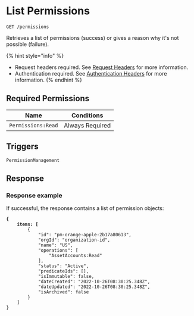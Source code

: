 # List Permissions

`GET /permissions`

Retrieves a list of permissions (success) or gives a reason why it's not possible (failure).

{% hint style="info" %}
* Request headers required. See [Request Headers](../../../advanced-topics/authentication/request-headers.md) for more information.
* Authentication required. See [Authentication Headers](../../../advanced-topics/authentication/request-headers.md#authentication-headers) for more information.
{% endhint %}

## Required Permissions

| Name               | Conditions      |
| ------------------ | --------------- |
| `Permissions:Read` | Always Required |

## Triggers <a href="#triggers.1" id="triggers.1"></a>

`PermissionManagement`

## Response <a href="#response" id="response"></a>

### Response example <a href="#response-example" id="response-example"></a>

If successful, the response contains a list of permission objects:

<pre class="language-json"><code class="lang-json"><strong>{    
</strong><strong>    items: [
</strong>        {
            "id": "pm-orange-apple-2b17a80613",
            "orgId": "organization-id",
            "name": "US",
            "operations": [
                "AssetAccounts:Read"
            ],
            "status": "Active",
            "predicateIds": [],
            "isImmutable": false,
            "dateCreated": "2022-10-26T08:30:25.348Z",
            "dateUpdated": "2022-10-26T08:30:25.348Z",
            "isArchived": false
        }
    ]
}
</code></pre>
